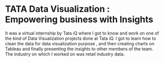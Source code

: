 # TATA Data Visualization : Empowering business with Insights
It was a virtual internship by Tata iQ where I got to know and work on one of the kind of Data Visualization projects done at Tata iQ.
I got to learn how to clean the data for data visualization purpose , and then creating charts on Tableau and finally presenting the insights to other members of the team. The industry on which I worked on was retail industry data.

